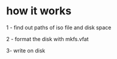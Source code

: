 <h1>how it works</h1>

1 - find out paths of iso file and disk space

2 - format the disk with mkfs.vfat

3-  write on disk
